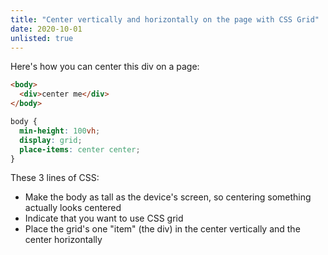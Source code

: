 ```yaml
---
title: "Center vertically and horizontally on the page with CSS Grid"
date: 2020-10-01
unlisted: true
---
```


Here's how you can center this div on a page:

```html
<body>
  <div>center me</div>
</body>
```

```css
body {
  min-height: 100vh;
  display: grid;
  place-items: center center;
}
```

These 3 lines of CSS:

- Make the body as tall as the device's screen, so centering something actually looks centered
- Indicate that you want to use CSS grid
- Place the grid's one "item" (the div) in the center vertically and the center horizontally
